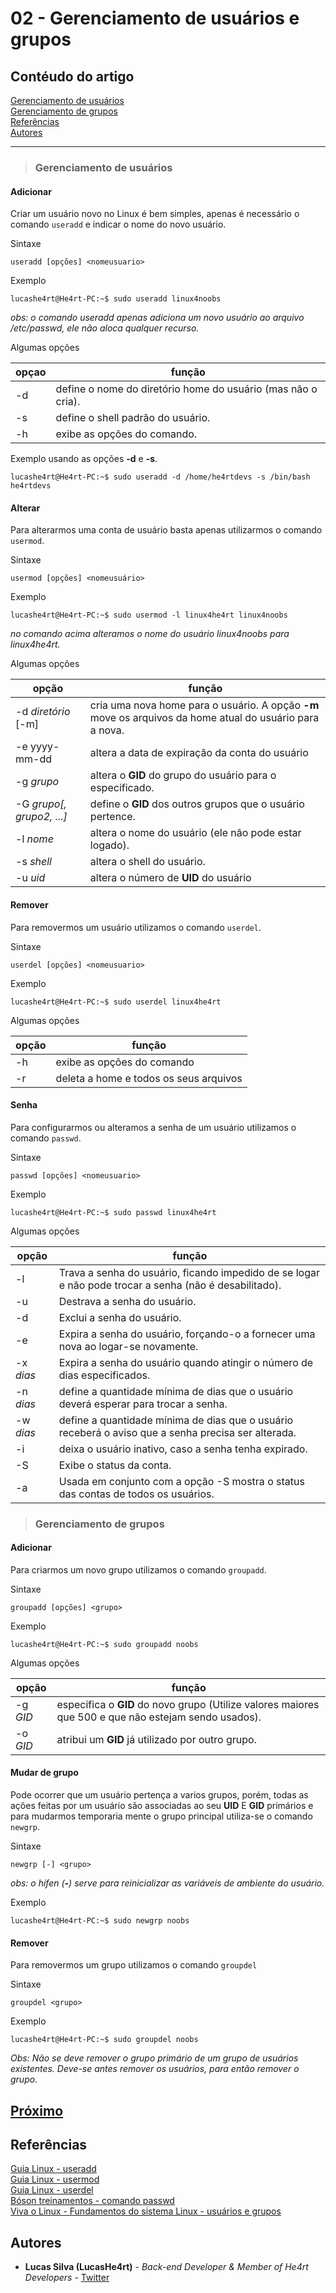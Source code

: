 # 02 - Gerenciamento de usuários e grupos

## Contéudo do artigo

[Gerenciamento de usuários](#usuarios)<br>
[Gerenciamento de grupos](#grupos)<br>
[Referências](#Referências)<br>
[Autores](#Autores)

---

> <h3 id="usuarios"> Gerenciamento de usuários </h3>

#### Adicionar

Criar um usuário novo no Linux é bem simples, apenas é necessário o comando `useradd` e indicar o nome do novo usuário.

Sintaxe

```console
useradd [opções] <nomeusuario>
```

Exemplo

```console
lucashe4rt@He4rt-PC:~$ sudo useradd linux4noobs
```

*obs: o comando useradd apenas adiciona um novo usuário ao arquivo /etc/passwd, ele não aloca qualquer recurso.*

Algumas opções

opçao|função
---  |  ---
-d   | define o nome do diretório home do usuário (mas não o cria).
-s   | define o shell padrão do usuário.
-h   | exibe as opções do comando.

Exemplo usando as opções **-d** e **-s**.

```console
lucashe4rt@He4rt-PC:~$ sudo useradd -d /home/he4rtdevs -s /bin/bash he4rtdevs
```

#### Alterar

Para alterarmos uma conta de usuário basta apenas utilizarmos o comando `usermod`.

Sintaxe

```console
usermod [opções] <nomeusuário>
```

Exemplo

```console
lucashe4rt@He4rt-PC:~$ sudo usermod -l linux4he4rt linux4noobs
```

*no comando acima alteramos o nome do usuário linux4noobs para linux4he4rt.*

Algumas opções

opção | função
--- | ---
-d *diretório* [-m] | cria uma nova home para o usuário. A opção **-m** move os arquivos da home atual do usuário para a nova.
-e yyyy-mm-dd | altera a data de expiração da conta do usuário
-g *grupo* | altera o **GID** do grupo do usuário para o especificado.
-G *grupo[, grupo2, ...]* | define o **GID** dos outros grupos que o usuário pertence.
-l *nome* | altera o nome do usuário (ele não pode estar logado).
-s *shell* | altera o shell do usuário.
-u *uid* | altera o número de **UID** do usuário

#### Remover

Para removermos um usuário utilizamos o comando `userdel`.

Sintaxe

```console
userdel [opções] <nomeusuario>
```

Exemplo

```console
lucashe4rt@He4rt-PC:~$ sudo userdel linux4he4rt
```

Algumas opções

opção | função
--- |  ---
-h | exibe as opções do comando
-r | deleta a home e todos os seus arquivos

#### Senha

Para configurarmos ou alteramos a senha de um usuário utilizamos o comando `passwd`.

Sintaxe

```console
passwd [opções] <nomeusuario>
```

Exemplo

```console
lucashe4rt@He4rt-PC:~$ sudo passwd linux4he4rt
```

Algumas opções

opção | função
--- | ---
-l | Trava a senha do usuário, ficando impedido de se logar e não pode trocar a senha (não é desabilitado).
-u | Destrava a senha do usuário.
-d | Exclui a senha do usuário.
-e | Expira a senha do usuário, forçando-o a fornecer uma nova ao logar-se novamente.
-x *dias* | Expira a senha do usuário quando atingir o número de dias especificados.
-n *dias* | define a quantidade mínima de dias que o usuário deverá esperar para trocar a senha.
-w *dias* | define a quantidade mínima de dias que o usuário receberá o aviso que a senha precisa ser alterada.
-i | deixa o usuário inativo, caso a senha tenha expirado.
-S | Exibe o status da conta.
-a | Usada em conjunto com a opção -S mostra o status das contas de todos os usuários.

> <h3 id="grupos"> Gerenciamento de grupos </h3>

#### Adicionar 

Para criarmos um novo grupo utilizamos o comando `groupadd`.

Sintaxe

```console
groupadd [opções] <grupo>
```

Exemplo

```console
lucashe4rt@He4rt-PC:~$ sudo groupadd noobs
```

Algumas opções

opção | função
--- | ---
-g *GID* | especifica o **GID** do novo grupo (Utilize valores maiores que 500 e que não estejam sendo usados).
-o *GID* | atribui um **GID** já utilizado por outro grupo.

#### Mudar de grupo

Pode ocorrer que um usuário pertença a varios grupos, porém, todas as ações feitas por um usuário são associadas ao seu **UID** E **GID** primários e para mudarmos temporaria mente o grupo principal utiliza-se o comando `newgrp`.

Sintaxe

```console
newgrp [-] <grupo>
```

*obs: o hífen (**-**) serve para reinicializar as variáveis de ambiente do usuário.*

Exemplo

```console
lucashe4rt@He4rt-PC:~$ sudo newgrp noobs
```

#### Remover

Para removermos um grupo utilizamos o comando `groupdel`

Sintaxe

```console
groupdel <grupo>
```

Exemplo

```console
lucashe4rt@He4rt-PC:~$ sudo groupdel noobs
```

*Obs: Não se deve remover o grupo primário de um grupo de usuários existentes. Deve-se antes remover os usuários, para então remover o grupo.*

[Próximo](./3-Manipulação.md)
---

## Referências

[Guia Linux - useradd](http://guialinux.uniriotec.br/useradd/)<br>
[Guia Linux - usermod](http://guialinux.uniriotec.br/usermod/)<br>
[Guia Linux - userdel](http://guialinux.uniriotec.br/userdel/)<br>
[Bóson treinamentos - comando   passwd](http://www.bosontreinamentos.com.br/linux/38-gerenciamento-de-usuarios-e-grupos-05-alterar-senhas-comando-passwd/)<br>
[Viva o Linux - Fundamentos do sistema Linux - usuários e grupos](https://www.vivaolinux.com.br/artigo/Fundamentos-do-sistema-Linux-usuarios-e-grupos/?pagina=4)

## Autores

* **Lucas Silva (LucasHe4rt)** - *Back-end Developer & Member of He4rt Developers* - [Twitter](https://twitter.com/lucashe4rt)